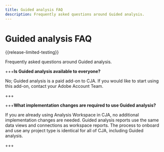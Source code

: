 ```yaml
---
title: Guided analysis FAQ
description: Frequently asked questions around Guided analysis.
---
```

# Guided analysis FAQ

{{release-limited-testing}}

Frequently asked questions around Guided analysis.

+++**Is Guided analysis available to everyone?**

No; Guided analysis is a paid add-on to CJA. If you would like to start using this add-on, contact your Adobe Account Team.

+++

+++**What implementation changes are required to use Guided analysis?**

If you are already using Analysis Workspace in CJA, no additional implementation changes are needed. Guided analysis reports use the same data views and connections as workspace reports. The process to onboard and use any project type is identical for all of CJA, including Guided analysis.

+++
